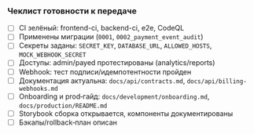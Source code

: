 ### Чеклист готовности к передаче

- [ ] CI зелёный: frontend-ci, backend-ci, e2e, CodeQL
- [ ] Применены миграции (`0001`, `0002_payment_event_audit`)
- [ ] Секреты заданы: `SECRET_KEY`, `DATABASE_URL`, `ALLOWED_HOSTS`, `MOCK_WEBHOOK_SECRET`
- [ ] Доступы: admin/payed протестированы (analytics/reports)
- [ ] Webhook: тест подписи/идемпотентности пройден
- [ ] Документация актуальна: `docs/api/contracts.md`, `docs/api/billing-webhooks.md`
- [ ] Onboarding и prod‑гайд: `docs/development/onboarding.md`, `docs/production/README.md`
- [ ] Storybook сборка открывается, компоненты документированы
- [ ] Бэкапы/rollback‑план описан
